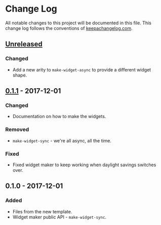 # Change Log
All notable changes to this project will be documented in this file. This change log follows the conventions of [keepachangelog.com](http://keepachangelog.com/).

## [Unreleased]
### Changed
- Add a new arity to `make-widget-async` to provide a different widget shape.

## [0.1.1] - 2017-12-01
### Changed
- Documentation on how to make the widgets.

### Removed
- `make-widget-sync` - we're all async, all the time.

### Fixed
- Fixed widget maker to keep working when daylight savings switches over.

## 0.1.0 - 2017-12-01
### Added
- Files from the new template.
- Widget maker public API - `make-widget-sync`.

[Unreleased]: https://github.com/your-name/inverse-captcha/compare/0.1.1...HEAD
[0.1.1]: https://github.com/your-name/inverse-captcha/compare/0.1.0...0.1.1

